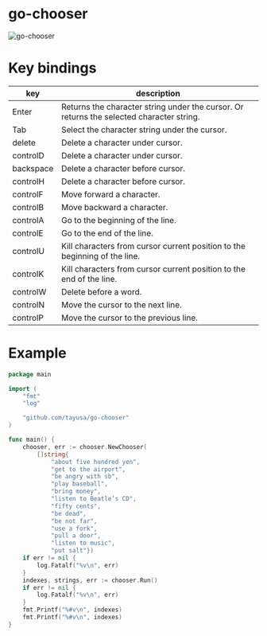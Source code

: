 # go-chooser
![go-chooser](https://user-images.githubusercontent.com/37957375/81494359-3d2fdd80-92e3-11ea-87a3-ed5df76b8da8.gif)

# Key bindings
| key | description |
| --- | ----------- |
| Enter | Returns the character string under the cursor. Or returns the selected character string. |
| Tab | Select the character string under the cursor. |
| delete | Delete a character under cursor. |
| controlD | Delete a character under cursor. |
| backspace | Delete a character before cursor. |
| controlH | Delete a character before cursor. |
| controlF | Move forward a character. |
| controlB | Move backward a character. |
| controlA | Go to the beginning of the line. |
| controlE | Go to the end of the line. |
| controlU | Kill characters from cursor current position to the beginning of the line. |
| controlK | Kill characters from cursor current position to the end of the line. |
| controlW | Delete before a word. |
| controlN | Move the cursor to the next line. |
| controlP | Move the cursor to the previous line. |

# Example
```go
package main

import (
	"fmt"
	"log"

	"github.com/tayusa/go-chooser"
)

func main() {
	chooser, err := chooser.NewChooser(
		[]string{
			"about five hundred yen",
			"get to the airport",
			"be angry with sb",
			"play baseball",
			"bring money",
			"listen to Beatle’s CD",
			"fifty cents",
			"be dead",
			"be not far",
			"use a fork",
			"pull a door",
			"listen to music",
			"put salt"})
	if err != nil {
		log.Fatalf("%v\n", err)
	}
	indexes, strings, err := chooser.Run()
	if err != nil {
		log.Fatalf("%v\n", err)
	}
	fmt.Printf("%#v\n", indexes)
	fmt.Printf("%#v\n", indexes)
}
```
